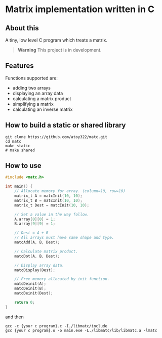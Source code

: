 # Matrix implementation written in C

## About this
A tiny, low level C program which treats a matrix.

> **Warning**
> This project is in development.

## Features
Functions supported are:
- adding two arrays
- displaying an array data
- calculating a matrix product
- simplifying a matrix
- calculating an inverse matrix

## How to build a static or shared library
```shell
git clone https://github.com/atoy322/matc.git
cd matc
make static
# make shared
```

## How to use
```C:main.c
#include <matc.h>

int main() {
    // Allocate memory for array. (column=10, row=10)
    matrix_t A = matcInit(10, 10);
    matrix_t B = matcInit(10, 10);
    matrix_t Dest = matcInit(10, 10);

    // Set a value in the way follow.
    A.array[0][0] = 1;
    B.array[9][9] = 1;

    // Dest = A + B
    // All arrays must have same shape and type.
    matcAdd(A, B, Dest);

    // Calculate matrix product.
    matcDot(A, B, Dest);

    // Display array data.
    matcDisplay(Dest);

    // Free memory allocated by init function.
    matcDeinit(A);
    matcDeinit(B);
    matcDeinit(Dest);

    return 0;
}
```

and then
```shell
gcc -c {your c program}.c -I./libmatc/include
gcc {your c program}.o -o main.exe -L./libmatc/lib/libmatc.a -lmatc 
```
